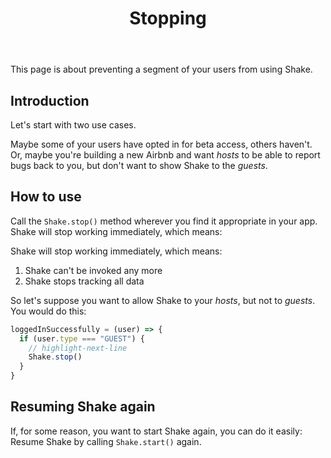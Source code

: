 ﻿---
id: disable
title: Stopping
---
This page is about preventing a segment of your users from using Shake.

## Introduction
Let's start with two use cases.

Maybe some of your users have opted in for beta access, others haven't.
Or, maybe you're building a new Airbnb and want *hosts* to be able to report bugs back to you, but don't want to show Shake to the *guests*.

## How to use
Call the `Shake.stop()` method wherever you find it appropriate in your app. Shake will stop working immediately, which means:

Shake will stop working immediately, which means:
1. Shake can't be invoked any more
1. Shake stops tracking all data

So let's suppose you want to allow Shake to your *hosts*, but not to *guests*. You would do this:

```javascript title="App.js"
loggedInSuccessfully = (user) => {
  if (user.type === "GUEST") {
    // highlight-next-line
    Shake.stop()
  }
}
```

## Resuming Shake again
If, for some reason, you want to start Shake again, you can do it easily: Resume Shake by calling `Shake.start()` again.
